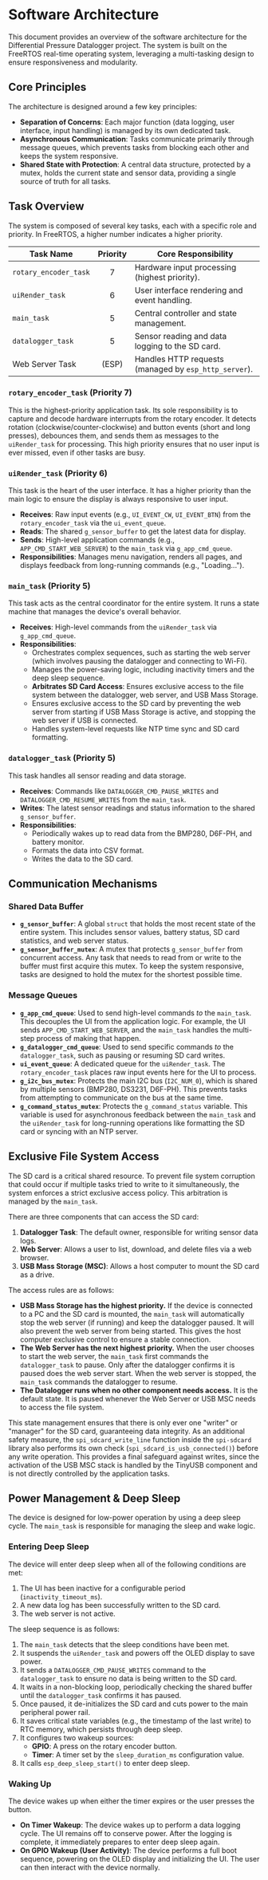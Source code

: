 # Software Architecture

This document provides an overview of the software architecture for the Differential Pressure Datalogger project. The system is built on the FreeRTOS real-time operating system, leveraging a multi-tasking design to ensure responsiveness and modularity.

## Core Principles

The architecture is designed around a few key principles:

*   **Separation of Concerns**: Each major function (data logging, user interface, input handling) is managed by its own dedicated task.
*   **Asynchronous Communication**: Tasks communicate primarily through message queues, which prevents tasks from blocking each other and keeps the system responsive.
*   **Shared State with Protection**: A central data structure, protected by a mutex, holds the current state and sensor data, providing a single source of truth for all tasks.

## Task Overview

The system is composed of several key tasks, each with a specific role and priority. In FreeRTOS, a higher number indicates a higher priority.

| Task Name               | Priority | Core Responsibility                                      |
| ----------------------- | :------: | -------------------------------------------------------- |
| `rotary_encoder_task`   |    7     | Hardware input processing (highest priority).            |
| `uiRender_task`         |    6     | User interface rendering and event handling.             |
| `main_task`             |    5     | Central controller and state management.                 |
| `datalogger_task`       |    5     | Sensor reading and data logging to the SD card.          |
| Web Server Task         |  (ESP)   | Handles HTTP requests (managed by `esp_http_server`).    |

### `rotary_encoder_task` (Priority 7)

This is the highest-priority application task. Its sole responsibility is to capture and decode hardware interrupts from the rotary encoder. It detects rotation (clockwise/counter-clockwise) and button events (short and long presses), debounces them, and sends them as messages to the `uiRender_task` for processing. This high priority ensures that no user input is ever missed, even if other tasks are busy.

### `uiRender_task` (Priority 6)

This task is the heart of the user interface. It has a higher priority than the main logic to ensure the display is always responsive to user input.

*   **Receives**: Raw input events (e.g., `UI_EVENT_CW`, `UI_EVENT_BTN`) from the `rotary_encoder_task` via the `ui_event_queue`.
*   **Reads**: The shared `g_sensor_buffer` to get the latest data for display.
*   **Sends**: High-level application commands (e.g., `APP_CMD_START_WEB_SERVER`) to the `main_task` via `g_app_cmd_queue`.
*   **Responsibilities**: Manages menu navigation, renders all pages, and displays feedback from long-running commands (e.g., "Loading...").

### `main_task` (Priority 5)

This task acts as the central coordinator for the entire system. It runs a state machine that manages the device's overall behavior.

*   **Receives**: High-level commands from the `uiRender_task` via `g_app_cmd_queue`.
*   **Responsibilities**:
    *   Orchestrates complex sequences, such as starting the web server (which involves pausing the datalogger and connecting to Wi-Fi).
    *   Manages the power-saving logic, including inactivity timers and the deep sleep sequence.
    *   **Arbitrates SD Card Access**: Ensures exclusive access to the file system between the datalogger, web server, and USB Mass Storage.
    *   Ensures exclusive access to the SD card by preventing the web server from starting if USB Mass Storage is active, and stopping the web server if USB is connected.
    *   Handles system-level requests like NTP time sync and SD card formatting.

### `datalogger_task` (Priority 5)

This task handles all sensor reading and data storage.

*   **Receives**: Commands like `DATALOGGER_CMD_PAUSE_WRITES` and `DATALOGGER_CMD_RESUME_WRITES` from the `main_task`.
*   **Writes**: The latest sensor readings and status information to the shared `g_sensor_buffer`.
*   **Responsibilities**:
    *   Periodically wakes up to read data from the BMP280, D6F-PH, and battery monitor.
    *   Formats the data into CSV format.
    *   Writes the data to the SD card.

## Communication Mechanisms

### Shared Data Buffer

*   **`g_sensor_buffer`**: A global `struct` that holds the most recent state of the entire system. This includes sensor values, battery status, SD card statistics, and web server status.
*   **`g_sensor_buffer_mutex`**: A mutex that protects `g_sensor_buffer` from concurrent access. Any task that needs to read from or write to the buffer must first acquire this mutex. To keep the system responsive, tasks are designed to hold the mutex for the shortest possible time.

### Message Queues

*   **`g_app_cmd_queue`**: Used to send high-level commands *to* the `main_task`. This decouples the UI from the application logic. For example, the UI sends `APP_CMD_START_WEB_SERVER`, and the `main_task` handles the multi-step process of making that happen.
*   **`g_datalogger_cmd_queue`**: Used to send specific commands *to* the `datalogger_task`, such as pausing or resuming SD card writes.
*   **`ui_event_queue`**: A dedicated queue for the `uiRender_task`. The `rotary_encoder_task` places raw input events here for the UI to process.
*   **`g_i2c_bus_mutex`**: Protects the main I2C bus (`I2C_NUM_0`), which is shared by multiple sensors (BMP280, DS3231, D6F-PH). This prevents tasks from attempting to communicate on the bus at the same time.
*   **`g_command_status_mutex`**: Protects the `g_command_status` variable. This variable is used for asynchronous feedback between the `main_task` and the `uiRender_task` for long-running operations like formatting the SD card or syncing with an NTP server.

## Exclusive File System Access

The SD card is a critical shared resource. To prevent file system corruption that could occur if multiple tasks tried to write to it simultaneously, the system enforces a strict exclusive access policy. This arbitration is managed by the `main_task`.

There are three components that can access the SD card:

1.  **Datalogger Task**: The default owner, responsible for writing sensor data logs.
2.  **Web Server**: Allows a user to list, download, and delete files via a web browser.
3.  **USB Mass Storage (MSC)**: Allows a host computer to mount the SD card as a drive.

The access rules are as follows:

*   **USB Mass Storage has the highest priority.** If the device is connected to a PC and the SD card is mounted, the `main_task` will automatically stop the web server (if running) and keep the datalogger paused. It will also prevent the web server from being started. This gives the host computer exclusive control to ensure a stable connection.
*   **The Web Server has the next highest priority.** When the user chooses to start the web server, the `main_task` first commands the `datalogger_task` to pause. Only after the datalogger confirms it is paused does the web server start. When the web server is stopped, the `main_task` commands the datalogger to resume.
*   **The Datalogger runs when no other component needs access.** It is the default state. It is paused whenever the Web Server or USB MSC needs to access the file system.

This state management ensures that there is only ever one "writer" or "manager" for the SD card, guaranteeing data integrity. As an additional safety measure, the `spi_sdcard_write_line` function inside the `spi-sdcard` library also performs its own check (`spi_sdcard_is_usb_connected()`) before any write operation. This provides a final safeguard against writes, since the activation of the USB MSC stack is handled by the TinyUSB component and is not directly controlled by the application tasks.

## Power Management & Deep Sleep

The device is designed for low-power operation by using a deep sleep cycle. The `main_task` is responsible for managing the sleep and wake logic.

### Entering Deep Sleep

The device will enter deep sleep when all of the following conditions are met:

1.  The UI has been inactive for a configurable period (`inactivity_timeout_ms`).
2.  A new data log has been successfully written to the SD card.
3.  The web server is not active.

The sleep sequence is as follows:

1.  The `main_task` detects that the sleep conditions have been met.
2.  It suspends the `uiRender_task` and powers off the OLED display to save power.
3.  It sends a `DATALOGGER_CMD_PAUSE_WRITES` command to the `datalogger_task` to ensure no data is being written to the SD card.
4.  It waits in a non-blocking loop, periodically checking the shared buffer until the `datalogger_task` confirms it has paused.
5.  Once paused, it de-initializes the SD card and cuts power to the main peripheral power rail.
6.  It saves critical state variables (e.g., the timestamp of the last write) to RTC memory, which persists through deep sleep.
7.  It configures two wakeup sources:
    *   **GPIO**: A press on the rotary encoder button.
    *   **Timer**: A timer set by the `sleep_duration_ms` configuration value.
8.  It calls `esp_deep_sleep_start()` to enter deep sleep.

### Waking Up

The device wakes up when either the timer expires or the user presses the button.

*   **On Timer Wakeup**: The device wakes up to perform a data logging cycle. The UI remains off to conserve power. After the logging is complete, it immediately prepares to enter deep sleep again.
*   **On GPIO Wakeup (User Activity)**: The device performs a full boot sequence, powering on the OLED display and initializing the UI. The user can then interact with the device normally.
